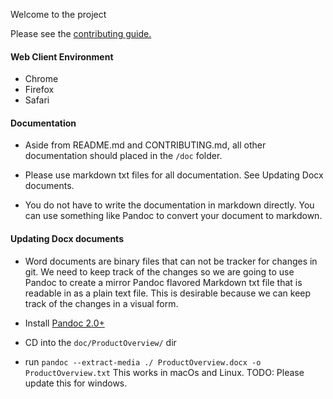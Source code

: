 
Welcome to the project

Please see the [contributing guide.](CONTRIBUTING.md)

#### Web Client Environment

* Chrome
* Firefox
* Safari


#### Documentation

* Aside from README.md and CONTRIBUTING.md, all other documentation should placed in the `/doc` folder.

* Please use markdown txt files for all documentation. See Updating Docx documents.

* You do not have to write the documentation in markdown directly. You can use something like Pandoc to convert your document to markdown.

#### Updating Docx documents

* Word documents are binary files that can not be tracker for changes in git. We need to keep track of the changes so we are going to use Pandoc to create a mirror Pandoc flavored Markdown txt file that is readable in as a plain text file. This is desirable because we can keep track of the changes in a visual form.

* Install [Pandoc 2.0+ ](http://pandoc.org/installing.html)

* CD into the `doc/ProductOverview/` dir
* run `pandoc --extract-media ./ ProductOverview.docx -o ProductOverview.txt` This works in macOs and Linux. TODO: Please update this for windows.
